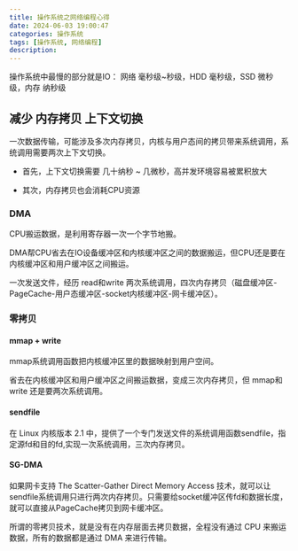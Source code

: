 ```yaml
---
title: 操作系统之网络编程心得
date: 2024-06-03 19:00:47
categories: 操作系统
tags: [操作系统, 网络编程]
description: 
---
```


操作系统中最慢的部分就是IO：
网络 毫秒级~秒级，HDD 毫秒级，SSD 微秒级，内存 纳秒级

## 减少 内存拷贝 上下文切换

一次数据传输，可能涉及多次内存拷贝，内核与用户态间的拷贝带来系统调用，系统调用需要两次上下文切换。

* 首先，上下文切换需要 几十纳秒 ~ 几微秒，高并发环境容易被累积放大

* 其次，内存拷贝也会消耗CPU资源

### DMA

CPU搬运数据，是利用寄存器一次一个字节地搬。

DMA帮CPU省去在IO设备缓冲区和内核缓冲区之间的数据搬运，但CPU还是要在内核缓冲区和用户缓冲区之间搬运。

一次发送文件，经历 read和write 两次系统调用，四次内存拷贝（磁盘缓冲区-PageCache-用户态缓冲区-socket内核缓冲区-网卡缓冲区）。

### 零拷贝

#### mmap + write

mmap系统调用函数把内核缓冲区里的数据映射到用户空间。

省去在内核缓冲区和用户缓冲区之间搬运数据，变成三次内存拷贝，但 mmap和write 还是要两次系统调用。

#### sendfile

在 Linux 内核版本 2.1 中，提供了一个专门发送文件的系统调用函数sendfile，指定源fd和目的fd,实现一次系统调用，三次内存拷贝。

#### SG-DMA

如果网卡支持 The Scatter-Gather Direct Memory Access 技术，就可以让sendfile系统调用只进行两次内存拷贝。只需要给socket缓冲区传fd和数据长度，就可以直接从PageCache拷贝到网卡缓冲区。

所谓的零拷贝技术，就是没有在内存层面去拷贝数据，全程没有通过 CPU 来搬运数据，所有的数据都是通过 DMA 来进行传输。

